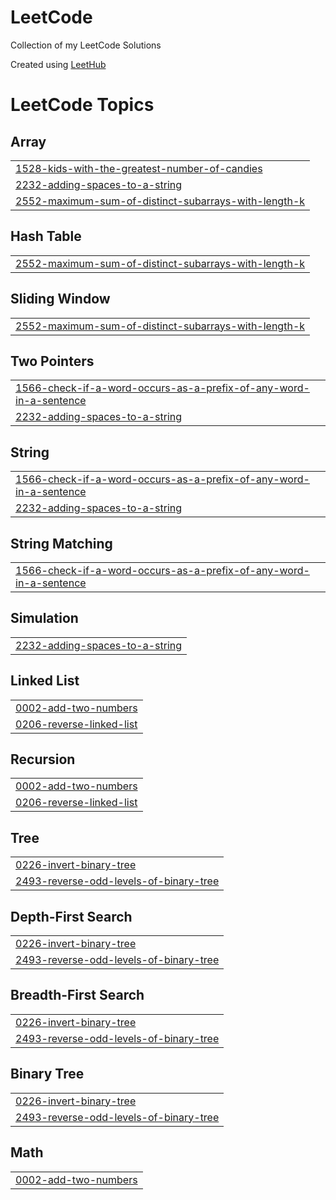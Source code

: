 # LeetCode

Collection of my LeetCode Solutions

Created using [LeetHub](https://github.com/QasimWani/LeetHub)

<!---LeetCode Topics Start-->
# LeetCode Topics
## Array
|  |
| ------- |
| [1528-kids-with-the-greatest-number-of-candies](https://github.com/alexusljf/LeetCode/tree/master/1528-kids-with-the-greatest-number-of-candies) |
| [2232-adding-spaces-to-a-string](https://github.com/alexusljf/LeetCode/tree/master/2232-adding-spaces-to-a-string) |
| [2552-maximum-sum-of-distinct-subarrays-with-length-k](https://github.com/alexusljf/LeetCode/tree/master/2552-maximum-sum-of-distinct-subarrays-with-length-k) |
## Hash Table
|  |
| ------- |
| [2552-maximum-sum-of-distinct-subarrays-with-length-k](https://github.com/alexusljf/LeetCode/tree/master/2552-maximum-sum-of-distinct-subarrays-with-length-k) |
## Sliding Window
|  |
| ------- |
| [2552-maximum-sum-of-distinct-subarrays-with-length-k](https://github.com/alexusljf/LeetCode/tree/master/2552-maximum-sum-of-distinct-subarrays-with-length-k) |
## Two Pointers
|  |
| ------- |
| [1566-check-if-a-word-occurs-as-a-prefix-of-any-word-in-a-sentence](https://github.com/alexusljf/LeetCode/tree/master/1566-check-if-a-word-occurs-as-a-prefix-of-any-word-in-a-sentence) |
| [2232-adding-spaces-to-a-string](https://github.com/alexusljf/LeetCode/tree/master/2232-adding-spaces-to-a-string) |
## String
|  |
| ------- |
| [1566-check-if-a-word-occurs-as-a-prefix-of-any-word-in-a-sentence](https://github.com/alexusljf/LeetCode/tree/master/1566-check-if-a-word-occurs-as-a-prefix-of-any-word-in-a-sentence) |
| [2232-adding-spaces-to-a-string](https://github.com/alexusljf/LeetCode/tree/master/2232-adding-spaces-to-a-string) |
## String Matching
|  |
| ------- |
| [1566-check-if-a-word-occurs-as-a-prefix-of-any-word-in-a-sentence](https://github.com/alexusljf/LeetCode/tree/master/1566-check-if-a-word-occurs-as-a-prefix-of-any-word-in-a-sentence) |
## Simulation
|  |
| ------- |
| [2232-adding-spaces-to-a-string](https://github.com/alexusljf/LeetCode/tree/master/2232-adding-spaces-to-a-string) |
## Linked List
|  |
| ------- |
| [0002-add-two-numbers](https://github.com/alexusljf/LeetCode/tree/master/0002-add-two-numbers) |
| [0206-reverse-linked-list](https://github.com/alexusljf/LeetCode/tree/master/0206-reverse-linked-list) |
## Recursion
|  |
| ------- |
| [0002-add-two-numbers](https://github.com/alexusljf/LeetCode/tree/master/0002-add-two-numbers) |
| [0206-reverse-linked-list](https://github.com/alexusljf/LeetCode/tree/master/0206-reverse-linked-list) |
## Tree
|  |
| ------- |
| [0226-invert-binary-tree](https://github.com/alexusljf/LeetCode/tree/master/0226-invert-binary-tree) |
| [2493-reverse-odd-levels-of-binary-tree](https://github.com/alexusljf/LeetCode/tree/master/2493-reverse-odd-levels-of-binary-tree) |
## Depth-First Search
|  |
| ------- |
| [0226-invert-binary-tree](https://github.com/alexusljf/LeetCode/tree/master/0226-invert-binary-tree) |
| [2493-reverse-odd-levels-of-binary-tree](https://github.com/alexusljf/LeetCode/tree/master/2493-reverse-odd-levels-of-binary-tree) |
## Breadth-First Search
|  |
| ------- |
| [0226-invert-binary-tree](https://github.com/alexusljf/LeetCode/tree/master/0226-invert-binary-tree) |
| [2493-reverse-odd-levels-of-binary-tree](https://github.com/alexusljf/LeetCode/tree/master/2493-reverse-odd-levels-of-binary-tree) |
## Binary Tree
|  |
| ------- |
| [0226-invert-binary-tree](https://github.com/alexusljf/LeetCode/tree/master/0226-invert-binary-tree) |
| [2493-reverse-odd-levels-of-binary-tree](https://github.com/alexusljf/LeetCode/tree/master/2493-reverse-odd-levels-of-binary-tree) |
## Math
|  |
| ------- |
| [0002-add-two-numbers](https://github.com/alexusljf/LeetCode/tree/master/0002-add-two-numbers) |
<!---LeetCode Topics End-->